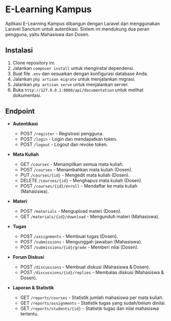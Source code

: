 # E-Learning Kampus

Aplikasi E-Learning Kampus dibangun dengan Laravel dan menggunakan Laravel Sanctum untuk autentikasi. Sistem ini mendukung dua peran pengguna, yaitu Mahasiswa dan Dosen.

## Instalasi

1. Clone repository ini.
2. Jalankan `composer install` untuk menginstal dependensi.
3. Buat file `.env` dan sesuaikan dengan konfigurasi database Anda.
4. Jalankan `php artisan migrate` untuk menjalankan migrasi.
5. Jalankan `php artisan serve` untuk menjalankan server.
6. Buka `http://127.0.0.1:8000/api/documentation` untuk melihat dokumentasi.

## Endpoint

-   **Autentikasi**

    -   POST `/register` - Registrasi pengguna.
    -   POST `/login` - Login dan mendapatkan token.
    -   POST `/logout` - Logout dan revoke token.

-   **Mata Kuliah**

    -   GET `/courses` - Menampilkan semua mata kuliah.
    -   POST `/courses` - Menambahkan mata kuliah (Dosen).
    -   PUT `/courses/{id}` - Mengedit mata kuliah (Dosen).
    -   DELETE `/courses/{id}` - Menghapus mata kuliah (Dosen).
    -   POST `/courses/{id}/enroll` - Mendaftar ke mata kuliah (Mahasiswa).

-   **Materi**

    -   POST `/materials` - Mengupload materi (Dosen).
    -   GET `/materials/{id}/download` - Mengunduh materi (Mahasiswa).

-   **Tugas**

    -   POST `/assignments` - Membuat tugas (Dosen).
    -   POST `/submissions` - Mengunggah jawaban (Mahasiswa).
    -   POST `/submissions/{id}/grade` - Memberi nilai (Dosen).

-   **Forum Diskusi**

    -   POST `/discussions` - Membuat diskusi (Mahasiswa & Dosen).
    -   POST `/discussions/{id}/replies` - Membalas diskusi (Mahasiswa & Dosen).

-   **Laporan & Statistik**
    -   GET `/reports/courses` - Statistik jumlah mahasiswa per mata kuliah.
    -   GET `/reports/assignments` - Statistik tugas yang sudah/belum dinilai.
    -   GET `/reports/students/{id}` - Statistik tugas dan nilai mahasiswa tertentu.
